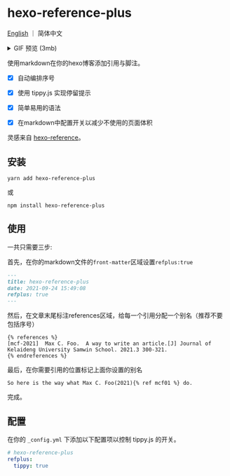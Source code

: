 # hexo-reference-plus
[English](https://github.com/MaxChang3/hexo-reference-plus) ｜ 简体中文
<details>
<summary>GIF 预览 (3mb)</summary>

![](https://z3.ax1x.com/2021/09/27/4gfIiD.gif)

</details>

使用markdown在你的hexo博客添加引用与脚注。

- [x] 自动编排序号

- [x] 使用 tippy.js 实现停留提示

- [x] 简单易用的语法

- [x] 在markdown中配置开关以减少不使用的页面体积


灵感来自 [hexo-reference](https://github.com/kchen0x/hexo-reference)。

## 安装
```
yarn add hexo-reference-plus
```
或
```
npm install hexo-reference-plus
```

## 使用
一共只需要三步:

首先，在你的markdown文件的`front-matter`区域设置`refplus:true`
```markdown
---
title: hexo-reference-plus
date: 2021-09-24 15:49:08
refplus: true
---
```


然后，在文章末尾标注references区域，给每一个引用分配一个别名（推荐不要包括序号）
```
{% references %}
[mcf-2021]  Max C. Foo.  A way to write an article.[J] Journal of Kelaideng University Samwin School. 2021.3 300-321.
{% endreferences %}
```
最后，在你需要引用的位置标记上面你设置的别名
```
So here is the way what Max C. Foo(2021){% ref mcf01 %} do.
```
完成。

## 配置

在你的 `_config.yml` 下添加以下配置项以控制 tippy.js 的开关。
```yaml
# hexo-reference-plus
refplus:
  tippy: true
```